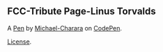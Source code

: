 FCC-Tribute Page-Linus Torvalds
-------------------------------


A [Pen](https://codepen.io/michael-charara/pen/bGEENLd) by [Michael-Charara](https://codepen.io/michael-charara) on [CodePen](https://codepen.io).

[License](https://codepen.io/michael-charara/pen/bGEENLd/license).